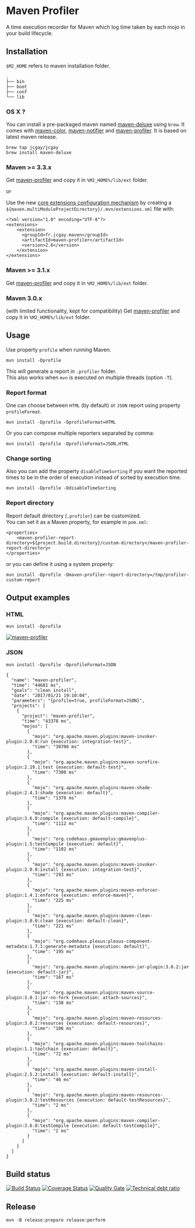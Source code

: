 # Maven Profiler

A time execution recorder for Maven which log time taken by each mojo in your build lifecycle.

## Installation

`$M2_HOME` refers to maven installation folder.

```
.
├── bin
├── boot
├── conf
└── lib
```

### OS X ?

You can install a pre-packaged maven named [maven-deluxe](https://github.com/jcgay/homebrew-jcgay#maven-deluxe) using `brew`.
It comes with [maven-color](https://github.com/jcgay/maven-color), [maven-notifier](https://github.com/jcgay/maven-notifier) and [maven-profiler](https://github.com/jcgay/maven-profiler).
It is based on latest maven release.

    brew tap jcgay/jcgay
    brew install maven-deluxe

### Maven >= 3.3.x

Get [maven-profiler](http://dl.bintray.com/jcgay/maven/fr/jcgay/maven/maven-profiler/2.6/maven-profiler-2.6-shaded.jar) and copy it in `%M2_HOME%/lib/ext` folder.

*or*

Use the new [core extensions configuration mechanism](http://takari.io/2015/03/19/core-extensions.html) by creating a `${maven.multiModuleProjectDirectory}/.mvn/extensions.xml` file with:

	<?xml version="1.0" encoding="UTF-8"?>
	<extensions>
	    <extension>
	      <groupId>fr.jcgay.maven</groupId>
	      <artifactId>maven-profiler</artifactId>
	      <version>2.6</version>
	    </extension>
	</extensions>

### Maven >= 3.1.x

Get [maven-profiler](http://dl.bintray.com/jcgay/maven/fr/jcgay/maven/maven-profiler/2.6/maven-profiler-2.6-shaded.jar) and copy it in `%M2_HOME%/lib/ext` folder.

### Maven 3.0.x
(with limited functionality, kept for compatibility)
Get [maven-profiler](http://dl.bintray.com/jcgay/maven/com/github/jcgay/maven/maven-profiler/1.0/maven-profiler-1.0.jar) and copy it in `%M2_HOME%/lib/ext` folder.

## Usage

Use property `profile` when running Maven.

	mvn install -Dprofile

This will generate a report in `.profiler` folder.  
This also works when `mvn` is executed on multiple threads (option `-T`).

### Report format

One can choose between `HTML` (by default) or `JSON` report using property `profileFormat`. 

    mvn install -Dprofile -DprofileFormat=HTML

Or you can compose multiple reporters separated by comma:

    mvn install -Dprofile -DprofileFormat=JSON,HTML

### Change sorting

Also you can add the property `disableTimeSorting` if you want the reported times to be in the order of execution instead of sorted by execution time.

    mvn install -Dprofile -DdisableTimeSorting

### Report directory

Report default directory (`.profiler`) can be customized.  
You can set it as a Maven property, for example in `pom.xml`:

```
<properties>
    <maven-profiler-report-directory>${project.build.directory}/custom-directory</maven-profiler-report-directory>
</properties>
```

or you can define it using a system property:

    mvn install -Dprofile -Dmaven-profiler-report-directory=/tmp/profiler-custom-report

## Output examples

### HTML

	mvn install -Dprofile

[![maven-profiler](http://jeanchristophegay.com/images/maven-profiler-resize.png)](http://jeanchristophegay.com/images/maven-profiler.png)

### JSON

	mvn install -Dprofile -DprofileFormat=JSON

```
{
  "name": "maven-profiler",
  "time": "44681 ms",
  "goals": "clean install",
  "date": "2017/01/21 19:10:04",
  "parameters": "{profile=true, profileFormat=JSON}",
  "projects": [
    {
      "project": "maven-profiler",
      "time": "43378 ms",
      "mojos": [
        {
          "mojo": "org.apache.maven.plugins:maven-invoker-plugin:2.0.0:run {execution: integration-test}",
          "time": "30706 ms"
        },
        {
          "mojo": "org.apache.maven.plugins:maven-surefire-plugin:2.19.1:test {execution: default-test}",
          "time": "7300 ms"
        },
        {
          "mojo": "org.apache.maven.plugins:maven-shade-plugin:2.4.3:shade {execution: default}",
          "time": "1378 ms"
        },
        {
          "mojo": "org.apache.maven.plugins:maven-compiler-plugin:3.6.0:compile {execution: default-compile}",
          "time": "1112 ms"
        },
        {
          "mojo": "org.codehaus.gmavenplus:gmavenplus-plugin:1.5:testCompile {execution: default}",
          "time": "1102 ms"
        },
        {
          "mojo": "org.apache.maven.plugins:maven-invoker-plugin:2.0.0:install {execution: integration-test}",
          "time": "293 ms"
        },
        {
          "mojo": "org.apache.maven.plugins:maven-enforcer-plugin:1.4.1:enforce {execution: enforce-maven}",
          "time": "225 ms"
        },
        {
          "mojo": "org.apache.maven.plugins:maven-clean-plugin:3.0.0:clean {execution: default-clean}",
          "time": "221 ms"
        },
        {
          "mojo": "org.codehaus.plexus:plexus-component-metadata:1.7.1:generate-metadata {execution: default}",
          "time": "195 ms"
        },
        {
          "mojo": "org.apache.maven.plugins:maven-jar-plugin:3.0.2:jar {execution: default-jar}",
          "time": "167 ms"
        },
        {
          "mojo": "org.apache.maven.plugins:maven-source-plugin:3.0.1:jar-no-fork {execution: attach-sources}",
          "time": "138 ms"
        },
        {
          "mojo": "org.apache.maven.plugins:maven-resources-plugin:3.0.2:resources {execution: default-resources}",
          "time": "106 ms"
        },
        {
          "mojo": "org.apache.maven.plugins:maven-toolchains-plugin:1.1:toolchain {execution: default}",
          "time": "72 ms"
        },
        {
          "mojo": "org.apache.maven.plugins:maven-install-plugin:2.5.2:install {execution: default-install}",
          "time": "46 ms"
        },
        {
          "mojo": "org.apache.maven.plugins:maven-resources-plugin:3.0.2:testResources {execution: default-testResources}",
          "time": "2 ms"
        },
        {
          "mojo": "org.apache.maven.plugins:maven-compiler-plugin:3.6.0:testCompile {execution: default-testCompile}",
          "time": "2 ms"
        }
      ]
    }
  ]
}
```

## Build status

[![Build Status](https://travis-ci.org/jcgay/maven-profiler.png)](https://travis-ci.org/jcgay/maven-profiler)
[![Coverage Status](https://coveralls.io/repos/jcgay/maven-profiler/badge.svg?branch=master)](https://coveralls.io/r/jcgay/maven-profiler?branch=master)
[![Quality Gate](https://sonarqube.com/api/badges/gate?key=fr.jcgay.maven:maven-profiler)](https://sonarqube.com/dashboard/index/fr.jcgay.maven:maven-profiler)
[![Technical debt ratio](https://sonarqube.com/api/badges/measure?key=fr.jcgay.maven:maven-profiler&metric=sqale_debt_ratio)](https://sonarqube.com/dashboard/index/fr.jcgay.maven:maven-profiler)

## Release

    mvn -B release:prepare release:perform
